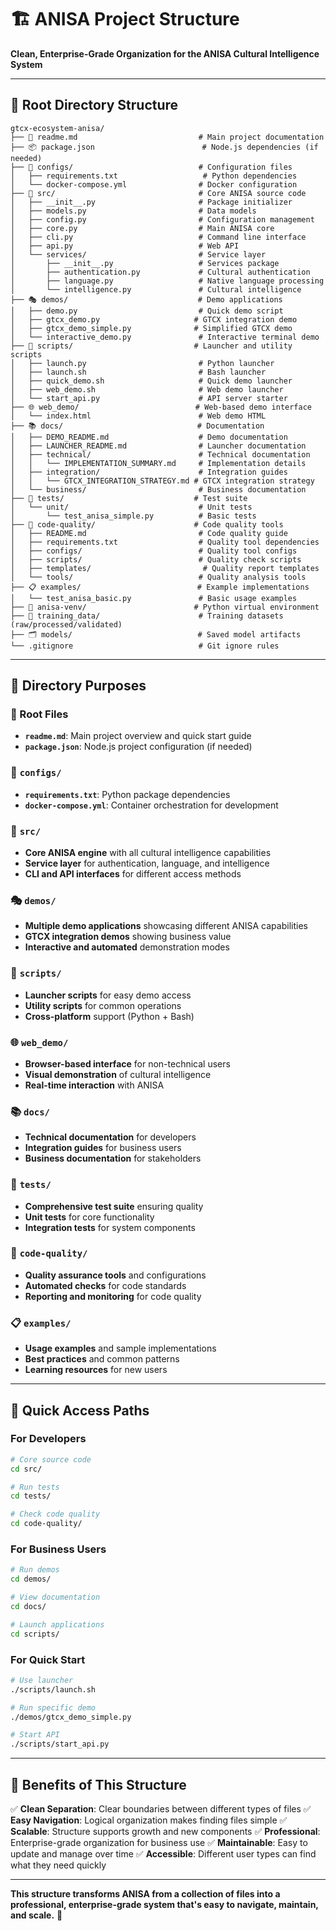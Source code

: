 # 🏗️ ANISA Project Structure

**Clean, Enterprise-Grade Organization for the ANISA Cultural Intelligence System**

---

## 📁 **Root Directory Structure**

```
gtcx-ecosystem-anisa/
├── 📖 readme.md                           # Main project documentation
├── 📦 package.json                        # Node.js dependencies (if needed)
├── 🐍 configs/                            # Configuration files
│   ├── requirements.txt                   # Python dependencies
│   └── docker-compose.yml                # Docker configuration
├── 🧠 src/                                # Core ANISA source code
│   ├── __init__.py                       # Package initializer
│   ├── models.py                         # Data models
│   ├── config.py                         # Configuration management
│   ├── core.py                           # Main ANISA core
│   ├── cli.py                            # Command line interface
│   ├── api.py                            # Web API
│   └── services/                         # Service layer
│       ├── __init__.py                   # Services package
│       ├── authentication.py             # Cultural authentication
│       ├── language.py                   # Native language processing
│       └── intelligence.py               # Cultural intelligence
├── 🎭 demos/                             # Demo applications
│   ├── demo.py                           # Quick demo script
│   ├── gtcx_demo.py                     # GTCX integration demo
│   ├── gtcx_demo_simple.py              # Simplified GTCX demo
│   └── interactive_demo.py               # Interactive terminal demo
├── 🚀 scripts/                           # Launcher and utility scripts
│   ├── launch.py                         # Python launcher
│   ├── launch.sh                         # Bash launcher
│   ├── quick_demo.sh                     # Quick demo launcher
│   ├── web_demo.sh                       # Web demo launcher
│   └── start_api.py                      # API server starter
├── 🌐 web_demo/                          # Web-based demo interface
│   └── index.html                        # Web demo HTML
├── 📚 docs/                              # Documentation
│   ├── DEMO_README.md                    # Demo documentation
│   ├── LAUNCHER_README.md                # Launcher documentation
│   ├── technical/                        # Technical documentation
│   │   └── IMPLEMENTATION_SUMMARY.md     # Implementation details
│   ├── integration/                      # Integration guides
│   │   └── GTCX_INTEGRATION_STRATEGY.md # GTCX integration strategy
│   └── business/                         # Business documentation
├── 🧪 tests/                             # Test suite
│   └── unit/                             # Unit tests
│       └── test_anisa_simple.py          # Basic tests
├── 🔧 code-quality/                      # Code quality tools
│   ├── README.md                         # Code quality guide
│   ├── requirements.txt                  # Quality tool dependencies
│   ├── configs/                          # Quality tool configs
│   ├── scripts/                          # Quality check scripts
│   ├── templates/                         # Quality report templates
│   └── tools/                            # Quality analysis tools
├── 📋 examples/                          # Example implementations
│   └── test_anisa_basic.py               # Basic usage examples
├── 🐳 anisa-venv/                        # Python virtual environment
├── 🧠 training_data/                      # Training datasets (raw/processed/validated)
├── 🗂️ models/                            # Saved model artifacts
└── .gitignore                            # Git ignore rules
```

---

## 🎯 **Directory Purposes**

### **📖 Root Files**
- **`readme.md`**: Main project overview and quick start guide
- **`package.json`**: Node.js project configuration (if needed)

### **🐍 `configs/`**
- **`requirements.txt`**: Python package dependencies
- **`docker-compose.yml`**: Container orchestration for development

### **🧠 `src/`**
- **Core ANISA engine** with all cultural intelligence capabilities
- **Service layer** for authentication, language, and intelligence
- **CLI and API interfaces** for different access methods

### **🎭 `demos/`**
- **Multiple demo applications** showcasing different ANISA capabilities
- **GTCX integration demos** showing business value
- **Interactive and automated** demonstration modes

### **🚀 `scripts/`**
- **Launcher scripts** for easy demo access
- **Utility scripts** for common operations
- **Cross-platform** support (Python + Bash)

### **🌐 `web_demo/`**
- **Browser-based interface** for non-technical users
- **Visual demonstration** of cultural intelligence
- **Real-time interaction** with ANISA

### **📚 `docs/`**
- **Technical documentation** for developers
- **Integration guides** for business users
- **Business documentation** for stakeholders

### **🧪 `tests/`**
- **Comprehensive test suite** ensuring quality
- **Unit tests** for core functionality
- **Integration tests** for system components

### **🔧 `code-quality/`**
- **Quality assurance tools** and configurations
- **Automated checks** for code standards
- **Reporting and monitoring** for code quality

### **📋 `examples/`**
- **Usage examples** and sample implementations
- **Best practices** and common patterns
- **Learning resources** for new users

---

## 🚀 **Quick Access Paths**

### **For Developers**
```bash
# Core source code
cd src/

# Run tests
cd tests/

# Check code quality
cd code-quality/
```

### **For Business Users**
```bash
# Run demos
cd demos/

# View documentation
cd docs/

# Launch applications
cd scripts/
```

### **For Quick Start**
```bash
# Use launcher
./scripts/launch.sh

# Run specific demo
./demos/gtcx_demo_simple.py

# Start API
./scripts/start_api.py
```

---

## 🌟 **Benefits of This Structure**

✅ **Clean Separation**: Clear boundaries between different types of files
✅ **Easy Navigation**: Logical organization makes finding files simple
✅ **Scalable**: Structure supports growth and new components
✅ **Professional**: Enterprise-grade organization for business use
✅ **Maintainable**: Easy to update and manage over time
✅ **Accessible**: Different user types can find what they need quickly

---

**This structure transforms ANISA from a collection of files into a professional, enterprise-grade system that's easy to navigate, maintain, and scale.** 🚀




